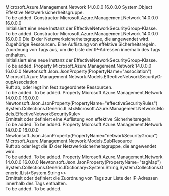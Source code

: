 <Type Name="EffectiveNetworkSecurityGroup" FullName="Microsoft.Azure.Management.Network.Models.EffectiveNetworkSecurityGroup">
  <TypeSignature Language="C#" Value="public class EffectiveNetworkSecurityGroup" />
  <TypeSignature Language="ILAsm" Value=".class public auto ansi beforefieldinit EffectiveNetworkSecurityGroup extends System.Object" />
  <TypeSignature Language="DocId" Value="T:Microsoft.Azure.Management.Network.Models.EffectiveNetworkSecurityGroup" />
  <TypeSignature Language="VB.NET" Value="Public Class EffectiveNetworkSecurityGroup" />
  <TypeSignature Language="F#" Value="type EffectiveNetworkSecurityGroup = class" />
  <AssemblyInfo>
    <AssemblyName>Microsoft.Azure.Management.Network</AssemblyName>
    <AssemblyVersion>14.0.0.0</AssemblyVersion>
    <AssemblyVersion>16.0.0.0</AssemblyVersion>
  </AssemblyInfo>
  <Base>
    <BaseTypeName>System.Object</BaseTypeName>
  </Base>
  <Interfaces />
  <Docs>
    <summary>
            Effektive Netzwerksicherheitsgruppe.
            </summary>
    <remarks>To be added.</remarks>
  </Docs>
  <Members>
    <Member MemberName=".ctor">
      <MemberSignature Language="C#" Value="public EffectiveNetworkSecurityGroup ();" />
      <MemberSignature Language="ILAsm" Value=".method public hidebysig specialname rtspecialname instance void .ctor() cil managed" />
      <MemberSignature Language="DocId" Value="M:Microsoft.Azure.Management.Network.Models.EffectiveNetworkSecurityGroup.#ctor" />
      <MemberSignature Language="VB.NET" Value="Public Sub New ()" />
      <MemberType>Constructor</MemberType>
      <AssemblyInfo>
        <AssemblyName>Microsoft.Azure.Management.Network</AssemblyName>
        <AssemblyVersion>14.0.0.0</AssemblyVersion>
        <AssemblyVersion>16.0.0.0</AssemblyVersion>
      </AssemblyInfo>
      <Parameters />
      <Docs>
        <summary>
            Initialisiert eine neue Instanz der EffectiveNetworkSecurityGroup-Klasse.
            </summary>
        <remarks>To be added.</remarks>
      </Docs>
    </Member>
    <Member MemberName=".ctor">
      <MemberSignature Language="C#" Value="public EffectiveNetworkSecurityGroup (Microsoft.Azure.Management.Network.Models.SubResource networkSecurityGroup = null, Microsoft.Azure.Management.Network.Models.EffectiveNetworkSecurityGroupAssociation association = null, System.Collections.Generic.IList&lt;Microsoft.Azure.Management.Network.Models.EffectiveNetworkSecurityRule&gt; effectiveSecurityRules = null, System.Collections.Generic.IDictionary&lt;string,System.Collections.Generic.IList&lt;string&gt;&gt; tagMap = null);" />
      <MemberSignature Language="ILAsm" Value=".method public hidebysig specialname rtspecialname instance void .ctor(class Microsoft.Azure.Management.Network.Models.SubResource networkSecurityGroup, class Microsoft.Azure.Management.Network.Models.EffectiveNetworkSecurityGroupAssociation association, class System.Collections.Generic.IList`1&lt;class Microsoft.Azure.Management.Network.Models.EffectiveNetworkSecurityRule&gt; effectiveSecurityRules, class System.Collections.Generic.IDictionary`2&lt;string, class System.Collections.Generic.IList`1&lt;string&gt;&gt; tagMap) cil managed" />
      <MemberSignature Language="DocId" Value="M:Microsoft.Azure.Management.Network.Models.EffectiveNetworkSecurityGroup.#ctor(Microsoft.Azure.Management.Network.Models.SubResource,Microsoft.Azure.Management.Network.Models.EffectiveNetworkSecurityGroupAssociation,System.Collections.Generic.IList{Microsoft.Azure.Management.Network.Models.EffectiveNetworkSecurityRule},System.Collections.Generic.IDictionary{System.String,System.Collections.Generic.IList{System.String}})" />
      <MemberSignature Language="VB.NET" Value="Public Sub New (Optional networkSecurityGroup As SubResource = null, Optional association As EffectiveNetworkSecurityGroupAssociation = null, Optional effectiveSecurityRules As IList(Of EffectiveNetworkSecurityRule) = null, Optional tagMap As IDictionary(Of String, IList(Of String)) = null)" />
      <MemberSignature Language="F#" Value="new Microsoft.Azure.Management.Network.Models.EffectiveNetworkSecurityGroup : Microsoft.Azure.Management.Network.Models.SubResource * Microsoft.Azure.Management.Network.Models.EffectiveNetworkSecurityGroupAssociation * System.Collections.Generic.IList&lt;Microsoft.Azure.Management.Network.Models.EffectiveNetworkSecurityRule&gt; * System.Collections.Generic.IDictionary&lt;string, System.Collections.Generic.IList&lt;string&gt;&gt; -&gt; Microsoft.Azure.Management.Network.Models.EffectiveNetworkSecurityGroup" Usage="new Microsoft.Azure.Management.Network.Models.EffectiveNetworkSecurityGroup (networkSecurityGroup, association, effectiveSecurityRules, tagMap)" />
      <MemberType>Constructor</MemberType>
      <AssemblyInfo>
        <AssemblyName>Microsoft.Azure.Management.Network</AssemblyName>
        <AssemblyVersion>14.0.0.0</AssemblyVersion>
        <AssemblyVersion>16.0.0.0</AssemblyVersion>
      </AssemblyInfo>
      <Parameters>
        <Parameter Name="networkSecurityGroup" Type="Microsoft.Azure.Management.Network.Models.SubResource" />
        <Parameter Name="association" Type="Microsoft.Azure.Management.Network.Models.EffectiveNetworkSecurityGroupAssociation" />
        <Parameter Name="effectiveSecurityRules" Type="System.Collections.Generic.IList&lt;Microsoft.Azure.Management.Network.Models.EffectiveNetworkSecurityRule&gt;" />
        <Parameter Name="tagMap" Type="System.Collections.Generic.IDictionary&lt;System.String,System.Collections.Generic.IList&lt;System.String&gt;&gt;" />
      </Parameters>
      <Docs>
        <param name="networkSecurityGroup">Die ID der Netzwerksicherheitsgruppe, die angewendet wird.</param>
        <param name="association">Zugehörige Ressourcen.</param>
        <param name="effectiveSecurityRules">Eine Auflistung von effektive Sicherheitsregeln.</param>
        <param name="tagMap">Zuordnung von Tags aus, um die Liste der IP-Adressen innerhalb des Tags enthalten.</param>
        <summary>
            Initialisiert eine neue Instanz der EffectiveNetworkSecurityGroup-Klasse.
            </summary>
        <remarks>To be added.</remarks>
      </Docs>
    </Member>
    <Member MemberName="Association">
      <MemberSignature Language="C#" Value="public Microsoft.Azure.Management.Network.Models.EffectiveNetworkSecurityGroupAssociation Association { get; set; }" />
      <MemberSignature Language="ILAsm" Value=".property instance class Microsoft.Azure.Management.Network.Models.EffectiveNetworkSecurityGroupAssociation Association" />
      <MemberSignature Language="DocId" Value="P:Microsoft.Azure.Management.Network.Models.EffectiveNetworkSecurityGroup.Association" />
      <MemberSignature Language="VB.NET" Value="Public Property Association As EffectiveNetworkSecurityGroupAssociation" />
      <MemberSignature Language="F#" Value="member this.Association : Microsoft.Azure.Management.Network.Models.EffectiveNetworkSecurityGroupAssociation with get, set" Usage="Microsoft.Azure.Management.Network.Models.EffectiveNetworkSecurityGroup.Association" />
      <MemberType>Property</MemberType>
      <AssemblyInfo>
        <AssemblyName>Microsoft.Azure.Management.Network</AssemblyName>
        <AssemblyVersion>14.0.0.0</AssemblyVersion>
        <AssemblyVersion>16.0.0.0</AssemblyVersion>
      </AssemblyInfo>
      <Attributes>
        <Attribute>
          <AttributeName>Newtonsoft.Json.JsonProperty(PropertyName="association")</AttributeName>
        </Attribute>
      </Attributes>
      <ReturnValue>
        <ReturnType>Microsoft.Azure.Management.Network.Models.EffectiveNetworkSecurityGroupAssociation</ReturnType>
      </ReturnValue>
      <Docs>
        <summary>
            Ruft ab, oder legt ihn fest zugeordnete Ressourcen.
            </summary>
        <value>To be added.</value>
        <remarks>To be added.</remarks>
      </Docs>
    </Member>
    <Member MemberName="EffectiveSecurityRules">
      <MemberSignature Language="C#" Value="public System.Collections.Generic.IList&lt;Microsoft.Azure.Management.Network.Models.EffectiveNetworkSecurityRule&gt; EffectiveSecurityRules { get; set; }" />
      <MemberSignature Language="ILAsm" Value=".property instance class System.Collections.Generic.IList`1&lt;class Microsoft.Azure.Management.Network.Models.EffectiveNetworkSecurityRule&gt; EffectiveSecurityRules" />
      <MemberSignature Language="DocId" Value="P:Microsoft.Azure.Management.Network.Models.EffectiveNetworkSecurityGroup.EffectiveSecurityRules" />
      <MemberSignature Language="VB.NET" Value="Public Property EffectiveSecurityRules As IList(Of EffectiveNetworkSecurityRule)" />
      <MemberSignature Language="F#" Value="member this.EffectiveSecurityRules : System.Collections.Generic.IList&lt;Microsoft.Azure.Management.Network.Models.EffectiveNetworkSecurityRule&gt; with get, set" Usage="Microsoft.Azure.Management.Network.Models.EffectiveNetworkSecurityGroup.EffectiveSecurityRules" />
      <MemberType>Property</MemberType>
      <AssemblyInfo>
        <AssemblyName>Microsoft.Azure.Management.Network</AssemblyName>
        <AssemblyVersion>14.0.0.0</AssemblyVersion>
        <AssemblyVersion>16.0.0.0</AssemblyVersion>
      </AssemblyInfo>
      <Attributes>
        <Attribute>
          <AttributeName>Newtonsoft.Json.JsonProperty(PropertyName="effectiveSecurityRules")</AttributeName>
        </Attribute>
      </Attributes>
      <ReturnValue>
        <ReturnType>System.Collections.Generic.IList&lt;Microsoft.Azure.Management.Network.Models.EffectiveNetworkSecurityRule&gt;</ReturnType>
      </ReturnValue>
      <Docs>
        <summary>
            Ermittelt oder definiert eine Auflistung von effektive Sicherheitsregeln.
            </summary>
        <value>To be added.</value>
        <remarks>To be added.</remarks>
      </Docs>
    </Member>
    <Member MemberName="NetworkSecurityGroup">
      <MemberSignature Language="C#" Value="public Microsoft.Azure.Management.Network.Models.SubResource NetworkSecurityGroup { get; set; }" />
      <MemberSignature Language="ILAsm" Value=".property instance class Microsoft.Azure.Management.Network.Models.SubResource NetworkSecurityGroup" />
      <MemberSignature Language="DocId" Value="P:Microsoft.Azure.Management.Network.Models.EffectiveNetworkSecurityGroup.NetworkSecurityGroup" />
      <MemberSignature Language="VB.NET" Value="Public Property NetworkSecurityGroup As SubResource" />
      <MemberSignature Language="F#" Value="member this.NetworkSecurityGroup : Microsoft.Azure.Management.Network.Models.SubResource with get, set" Usage="Microsoft.Azure.Management.Network.Models.EffectiveNetworkSecurityGroup.NetworkSecurityGroup" />
      <MemberType>Property</MemberType>
      <AssemblyInfo>
        <AssemblyName>Microsoft.Azure.Management.Network</AssemblyName>
        <AssemblyVersion>14.0.0.0</AssemblyVersion>
        <AssemblyVersion>16.0.0.0</AssemblyVersion>
      </AssemblyInfo>
      <Attributes>
        <Attribute>
          <AttributeName>Newtonsoft.Json.JsonProperty(PropertyName="networkSecurityGroup")</AttributeName>
        </Attribute>
      </Attributes>
      <ReturnValue>
        <ReturnType>Microsoft.Azure.Management.Network.Models.SubResource</ReturnType>
      </ReturnValue>
      <Docs>
        <summary>
            Ruft ab oder legt die ID der Netzwerksicherheitsgruppe, die angewendet wird.
            </summary>
        <value>To be added.</value>
        <remarks>To be added.</remarks>
      </Docs>
    </Member>
    <Member MemberName="TagMap">
      <MemberSignature Language="C#" Value="public System.Collections.Generic.IDictionary&lt;string,System.Collections.Generic.IList&lt;string&gt;&gt; TagMap { get; set; }" />
      <MemberSignature Language="ILAsm" Value=".property instance class System.Collections.Generic.IDictionary`2&lt;string, class System.Collections.Generic.IList`1&lt;string&gt;&gt; TagMap" />
      <MemberSignature Language="DocId" Value="P:Microsoft.Azure.Management.Network.Models.EffectiveNetworkSecurityGroup.TagMap" />
      <MemberSignature Language="VB.NET" Value="Public Property TagMap As IDictionary(Of String, IList(Of String))" />
      <MemberSignature Language="F#" Value="member this.TagMap : System.Collections.Generic.IDictionary&lt;string, System.Collections.Generic.IList&lt;string&gt;&gt; with get, set" Usage="Microsoft.Azure.Management.Network.Models.EffectiveNetworkSecurityGroup.TagMap" />
      <MemberType>Property</MemberType>
      <AssemblyInfo>
        <AssemblyName>Microsoft.Azure.Management.Network</AssemblyName>
        <AssemblyVersion>14.0.0.0</AssemblyVersion>
        <AssemblyVersion>16.0.0.0</AssemblyVersion>
      </AssemblyInfo>
      <Attributes>
        <Attribute>
          <AttributeName>Newtonsoft.Json.JsonProperty(PropertyName="tagMap")</AttributeName>
        </Attribute>
      </Attributes>
      <ReturnValue>
        <ReturnType>System.Collections.Generic.IDictionary&lt;System.String,System.Collections.Generic.IList&lt;System.String&gt;&gt;</ReturnType>
      </ReturnValue>
      <Docs>
        <summary>
            Ermittelt oder definiert die Zuordnung von Tags zur Liste der IP-Adressen innerhalb des Tags enthalten.
            </summary>
        <value>To be added.</value>
        <remarks>To be added.</remarks>
      </Docs>
    </Member>
  </Members>
</Type>
